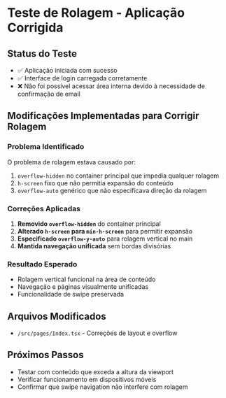 # Teste de Rolagem - Aplicação Corrigida

## Status do Teste
- ✅ Aplicação iniciada com sucesso
- ✅ Interface de login carregada corretamente
- ❌ Não foi possível acessar área interna devido à necessidade de confirmação de email

## Modificações Implementadas para Corrigir Rolagem

### Problema Identificado
O problema de rolagem estava causado por:
1. `overflow-hidden` no container principal que impedia qualquer rolagem
2. `h-screen` fixo que não permitia expansão do conteúdo
3. `overflow-auto` genérico que não especificava direção da rolagem

### Correções Aplicadas
1. **Removido `overflow-hidden`** do container principal
2. **Alterado `h-screen` para `min-h-screen`** para permitir expansão
3. **Especificado `overflow-y-auto`** para rolagem vertical no main
4. **Mantida navegação unificada** sem bordas divisórias

### Resultado Esperado
- Rolagem vertical funcional na área de conteúdo
- Navegação e páginas visualmente unificadas
- Funcionalidade de swipe preservada

## Arquivos Modificados
- `/src/pages/Index.tsx` - Correções de layout e overflow

## Próximos Passos
- Testar com conteúdo que exceda a altura da viewport
- Verificar funcionamento em dispositivos móveis
- Confirmar que swipe navigation não interfere com rolagem

